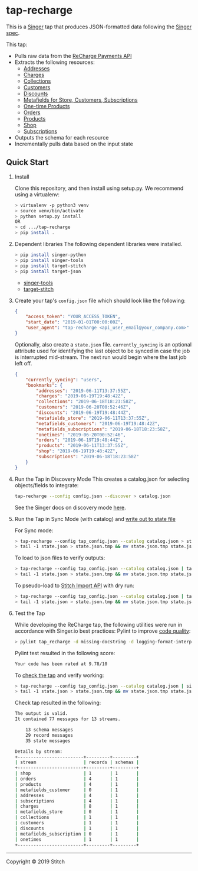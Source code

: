 # tap-recharge

This is a [Singer](https://singer.io) tap that produces JSON-formatted data
following the [Singer
spec](https://github.com/singer-io/getting-started/blob/master/SPEC.md).

This tap:

- Pulls raw data from the [ReCharge Payments API](https://developer.rechargepayments.com/)
- Extracts the following resources:
  - [Addresses](https://developer.rechargepayments.com/#list-addresses)
  - [Charges](https://developer.rechargepayments.com/#list-charges)
  - [Collections](https://developer.rechargepayments.com/#list-collections-alpha)
  - [Customers](https://developer.rechargepayments.com/#list-customers)
  - [Discounts](https://developer.rechargepayments.com/#list-discounts)
  - [Metafields for Store, Customers, Subscriptions](https://developer.rechargepayments.com/#list-metafields)
  - [One-time Products](https://developer.rechargepayments.com/#list-onetimes-alpha)
  - [Orders](https://developer.rechargepayments.com/#list-orders)
  - [Products](https://developer.rechargepayments.com/#list-products-beta)
  - [Shop](https://developer.rechargepayments.com/#retrieve-shop)
  - [Subscriptions](https://developer.rechargepayments.com/#list-subscriptions)
- Outputs the schema for each resource
- Incrementally pulls data based on the input state

## Quick Start

1. Install

    Clone this repository, and then install using setup.py. We recommend using a virtualenv:

    ```bash
    > virtualenv -p python3 venv
    > source venv/bin/activate
    > python setup.py install
    OR
    > cd .../tap-recharge
    > pip install .
    ```
2. Dependent libraries
    The following dependent libraries were installed.
    ```bash
    > pip install singer-python
    > pip install singer-tools
    > pip install target-stitch
    > pip install target-json
    
    ```
    - [singer-tools](https://github.com/singer-io/singer-tools)
    - [target-stitch](https://github.com/singer-io/target-stitch)
3. Create your tap's `config.json` file which should look like the following:

    ```json
    {
        "access_token": "YOUR_ACCESS_TOKEN",
        "start_date": "2019-01-01T00:00:00Z",
        "user_agent": "tap-recharge <api_user_email@your_company.com>"
    }
    ```
    
    Optionally, also create a `state.json` file. `currently_syncing` is an optional attribute used for identifying the last object to be synced in case the job is interrupted mid-stream. The next run would begin where the last job left off.

    ```json
    {
        "currently_syncing": "users",
        "bookmarks": {
            "addresses": "2019-06-11T13:37:55Z",
            "charges": "2019-06-19T19:48:42Z",
            "collections": "2019-06-18T18:23:58Z",
            "customers": "2019-06-20T00:52:46Z",
            "discounts": "2019-06-19T19:48:44Z",
            "metafields_store": "2019-06-11T13:37:55Z",
            "metafields_customers": "2019-06-19T19:48:42Z",
            "metafields_subscriptions": "2019-06-18T18:23:58Z",
            "onetimes": "2019-06-20T00:52:46",
            "orders": "2019-06-19T19:48:44Z",
            "products": "2019-06-11T13:37:55Z",
            "shop": "2019-06-19T19:48:42Z",
            "subscriptions": "2019-06-18T18:23:58Z"
        }
    }
    ```

4. Run the Tap in Discovery Mode
    This creates a catalog.json for selecting objects/fields to integrate:
    ```bash
    tap-recharge --config config.json --discover > catalog.json
    ```
   See the Singer docs on discovery mode
   [here](https://github.com/singer-io/getting-started/blob/master/docs/DISCOVERY_MODE.md#discovery-mode).

5. Run the Tap in Sync Mode (with catalog) and [write out to state file](https://github.com/singer-io/getting-started/blob/master/docs/RUNNING_AND_DEVELOPING.md#running-a-singer-tap-with-a-singer-target)

    For Sync mode:
    ```bash
    > tap-recharge --config tap_config.json --catalog catalog.json > state.json
    > tail -1 state.json > state.json.tmp && mv state.json.tmp state.json
    ```
    To load to json files to verify outputs:
    ```bash
    > tap-recharge --config tap_config.json --catalog catalog.json | target-json > state.json
    > tail -1 state.json > state.json.tmp && mv state.json.tmp state.json
    ```
    To pseudo-load to [Stitch Import API](https://github.com/singer-io/target-stitch) with dry run:
    ```bash
    > tap-recharge --config tap_config.json --catalog catalog.json | target-stitch --config target_config.json --dry-run > state.json
    > tail -1 state.json > state.json.tmp && mv state.json.tmp state.json
    ```

6. Test the Tap
    
    While developing the ReCharge tap, the following utilities were run in accordance with Singer.io best practices:
    Pylint to improve [code quality](https://github.com/singer-io/getting-started/blob/master/docs/BEST_PRACTICES.md#code-quality):
    ```bash
    > pylint tap_recharge -d missing-docstring -d logging-format-interpolation -d too-many-locals -d too-many-arguments
    ```
    Pylint test resulted in the following score:
    ```bash
    Your code has been rated at 9.78/10
    ```

    To [check the tap](https://github.com/singer-io/singer-tools#singer-check-tap) and verify working:
    ```bash
    > tap-recharge --config tap_config.json --catalog catalog.json | singer-check-tap > state.json
    > tail -1 state.json > state.json.tmp && mv state.json.tmp state.json
    ```
    Check tap resulted in the following:
    ```bash
    The output is valid.
    It contained 77 messages for 13 streams.

        13 schema messages
        29 record messages
        35 state messages

    Details by stream:
    +-------------------------+---------+---------+
    | stream                  | records | schemas |
    +-------------------------+---------+---------+
    | shop                    | 1       | 1       |
    | orders                  | 4       | 1       |
    | products                | 4       | 1       |
    | metafields_customer     | 0       | 1       |
    | addresses               | 4       | 1       |
    | subscriptions           | 4       | 1       |
    | charges                 | 8       | 1       |
    | metafields_store        | 0       | 1       |
    | collections             | 1       | 1       |
    | customers               | 1       | 1       |
    | discounts               | 1       | 1       |
    | metafields_subscription | 0       | 1       |
    | onetimes                | 1       | 1       |
    +-------------------------+---------+---------+

    ```
---

Copyright &copy; 2019 Stitch

